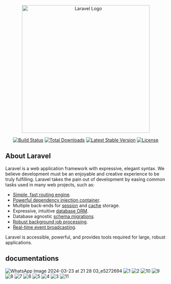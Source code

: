<p align="center"><a href="https://laravel.com" target="_blank"><img src="https://raw.githubusercontent.com/laravel/art/master/logo-lockup/5%20SVG/2%20CMYK/1%20Full%20Color/laravel-logolockup-cmyk-red.svg" width="400" alt="Laravel Logo"></a></p>

<p align="center">
<a href="https://github.com/laravel/framework/actions"><img src="https://github.com/laravel/framework/workflows/tests/badge.svg" alt="Build Status"></a>
<a href="https://packagist.org/packages/laravel/framework"><img src="https://img.shields.io/packagist/dt/laravel/framework" alt="Total Downloads"></a>
<a href="https://packagist.org/packages/laravel/framework"><img src="https://img.shields.io/packagist/v/laravel/framework" alt="Latest Stable Version"></a>
<a href="https://packagist.org/packages/laravel/framework"><img src="https://img.shields.io/packagist/l/laravel/framework" alt="License"></a>
</p>

## About Laravel

Laravel is a web application framework with expressive, elegant syntax. We believe development must be an enjoyable and creative experience to be truly fulfilling. Laravel takes the pain out of development by easing common tasks used in many web projects, such as:

- [Simple, fast routing engine](https://laravel.com/docs/routing).
- [Powerful dependency injection container](https://laravel.com/docs/container).
- Multiple back-ends for [session](https://laravel.com/docs/session) and [cache](https://laravel.com/docs/cache) storage.
- Expressive, intuitive [database ORM](https://laravel.com/docs/eloquent).
- Database agnostic [schema migrations](https://laravel.com/docs/migrations).
- [Robust background job processing](https://laravel.com/docs/queues).
- [Real-time event broadcasting](https://laravel.com/docs/broadcasting).

Laravel is accessible, powerful, and provides tools required for large, robust applications.

## documentations
![WhatsApp Image 2024-03-23 at 21 28 03_e5272694](https://github.com/rifqimunawar/donasi-nusantara/assets/102643244/4a9c1273-5fb0-43f5-8d2c-da1c8e1ad05a)
![1](https://github.com/rifqimunawar/donasi-nusantara/assets/102643244/d1e997ca-1ecf-40cb-b6fb-6d19dbc446ba)
![2](https://github.com/rifqimunawar/donasi-nusantara/assets/102643244/90979b46-fbd9-4153-843c-ce790b19c275)
![10](https://github.com/rifqimunawar/donasi-nusantara/assets/102643244/36de129c-d959-4939-8929-85f3b3b02462)
![9](https://github.com/rifqimunawar/donasi-nusantara/assets/102643244/c6ce72e0-89c9-4e88-ad4d-b16b537981a6)
![8](https://github.com/rifqimunawar/donasi-nusantara/assets/102643244/cbeda895-16e6-4c46-a31e-1b3a6c996514)
![7](https://github.com/rifqimunawar/donasi-nusantara/assets/102643244/bc7f15e9-4d1d-45cc-b5c9-658a705cebe4)
![6](https://github.com/rifqimunawar/donasi-nusantara/assets/102643244/fbc89b8e-efd9-4e88-8378-36d92e81f954)
![5](https://github.com/rifqimunawar/donasi-nusantara/assets/102643244/8e343a41-08bd-404e-8009-87c11ffbe914)
![4](https://github.com/rifqimunawar/donasi-nusantara/assets/102643244/2d061ab8-a6fe-41d3-9e9f-a3d991935544)
![3](https://github.com/rifqimunawar/donasi-nusantara/assets/102643244/5b79e947-3676-4569-8375-88eeaf768c11)
![11](https://github.com/rifqimunawar/donasi-nusantara/assets/102643244/8af60d4e-7bd4-4fd9-8736-a1469eadcce0)